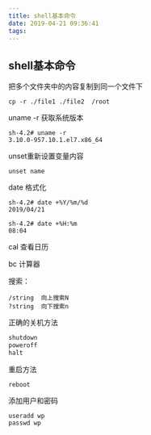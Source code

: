 ```yaml
---
title: shell基本命令
date: 2019-04-21 09:36:41
tags:
---
```

## shell基本命令
把多个文件夹中的内容复制到同一个文件下
```$xslt
cp -r ./file1 ./file2  /root
```
uname -r 获取系统版本
```$xslt
sh-4.2# uname -r
3.10.0-957.10.1.el7.x86_64
```
unset重新设置变量内容
```$xslt
unset name
```
date 格式化
```$xslt
sh-4.2# date +%Y/%m/%d
2019/04/21

sh-4.2# date +%H:%m
08:04
```
cal 查看日历

bc 计算器

搜索：
```$xslt
/string  向上搜索N
?string  向下搜索n
```
正确的关机方法
```bash
shutdown
poweroff
halt 
```
重启方法
```
reboot
```
添加用户和密码
```
useradd wp
passwd wp
```